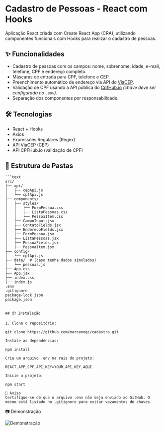 # Cadastro de Pessoas - React com Hooks

Aplicação React criada com Create React App (CRA), utilizando componentes funcionais com Hooks para realizar o cadastro de pessoas.

## ✨ Funcionalidades

- Cadastro de pessoas com os campos: nome, sobrenome, idade, e-mail, telefone, CPF e endereço completo.
- Máscaras de entrada para CPF, telefone e CEP.
- Preenchimento automático de endereço via API do [ViaCEP](https://viacep.com.br/).
- Validação de CPF usando a API pública do [CpfHub.io](https://www.cpfhub.io/) *(chave deve ser configurada no `.env`)*.
- Separação dos componentes por responsabilidade.

## 🛠️ Tecnologias

- React + Hooks
- Axios
- Expressões Regulares (Regex)
- API ViaCEP (CEP)
- API CPFHub.io (validação de CPF)

## 📁 Estrutura de Pastas
```
```text
src/
├── api/
│   ├── cepApi.js
│   └── cpfApi.js
├── components/
│   ├── styles/
│   │   ├── FormPessoa.css
│   │   ├── ListaPessoas.css
│   │   ├── PessoaItem.css
│   ├── CampoInput.jsx
│   ├── ContatoFields.jsx
│   ├── EnderecoFields.jsx
│   ├── FormPessoa.jsx
│   ├── ListaPessoas.jsx
│   ├── PessoaFields.jsx
│   ├── PessoaItem.jsx
├── config/
│   └── cpfApi.js
├── data/  # (caso tenha dados simulados)
│   └── pessoas.js
├── App.css
├── App.jsx
├── index.css
├── index.js
.env
.gitignore
package-lock.json
package.json
```

```

## 📦 Instalação

1. Clone o repositório:

git clone https://github.com/marcanogc/cadastro.git

Instale as dependências:

npm install

Crie um arquivo .env na raiz do projeto:

REACT_APP_CPF_API_KEY=YOUR_API_KEY_AQUI

Inicie o projeto:

npm start

🚫 Aviso
Certifique-se de que o arquivo .env não seja enviado ao GitHub. O mesmo está listado no .gitignore para evitar vazamentos de chaves.

```

📷 Demonstração

![Demonstração](https://github.com/user-attachments/assets/f2d37bc3-65cd-4f6a-8b5d-f56f20afed8c)




